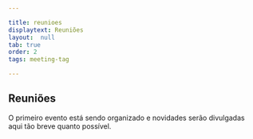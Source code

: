 ```yaml
---

title: reunioes
displaytext: Reuniões
layout:  null
tab: true
order: 2
tags: meeting-tag

---
```


## Reuniões

O primeiro evento está sendo organizado e novidades serão divulgadas aqui tão breve quanto possível.
